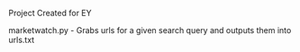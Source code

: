 Project Created for EY

marketwatch.py - Grabs urls for a given search query and outputs them into urls.txt
